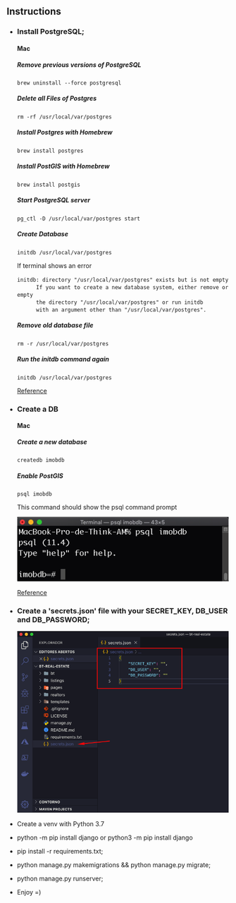 ## Instructions

- ### Install PostgreSQL;
    #### Mac
    ##### Remove previous versions of PostgreSQL
    <code>brew uninstall --force postgresql</code>

    ##### Delete all Files of Postgres
    <code>rm -rf /usr/local/var/postgres</code>

    ##### Install Postgres with Homebrew
    <code>brew install postgres</code>

    ##### Install PostGIS with Homebrew
    <code>brew install postgis</code>

    ##### Start PostgreSQL server
    <code>pg_ctl -D /usr/local/var/postgres start</code>

    ##### Create Database
    <code>initdb /usr/local/var/postgres</code>

    <p>If terminal shows an error</p>
    <code>initdb: directory "/usr/local/var/postgres" exists but is not empty
        If you want to create a new database system, either remove or empty
        the directory "/usr/local/var/postgres" or run initdb
        with an argument other than "/usr/local/var/postgres".</code>
    
    ##### Remove old database file
    <code>rm -r /usr/local/var/postgres</code>

    ##### Run the initdb command again
    <code>initdb /usr/local/var/postgres</code>    

    [Reference](https://medium.com/@Umesh_Kafle/postgresql-and-postgis-installation-in-mac-os-87fa98a6814d)
    
- ### Create a DB
    #### Mac
    
    ##### Create a new database
    <code>createdb imobdb</code>

    ##### Enable PostGIS
    <code>psql imobdb</code>
    <p>This command should show the psql command prompt</p>

    ![Screenshot Terminal](/screenshots/psql_command_prompt.png)

    [Reference](https://medium.com/@Umesh_Kafle/postgresql-and-postgis-installation-in-mac-os-87fa98a6814d)    
    
- ### Create a 'secrets.json' file with your SECRET_KEY, DB_USER and DB_PASSWORD;
    ![Screenshot JSON](/screenshots/secrets_json.png)

- Create a venv with Python 3.7
- python -m pip install django or python3 -m pip install django
- pip install -r requirements.txt;
- python manage.py makemigrations && python manage.py migrate;
- python manage.py runserver;
- Enjoy =)
